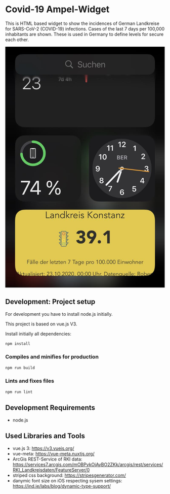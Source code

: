 # Covid-19 Ampel-Widget

This is HTML based widget to show the incidences of German Landkreise for SARS-CoV-2 (COVID-19) infections.
Cases of the last 7 days per 100,000 inhabitants are shown. These is used in Germany to
define levels for secure each other.

![Covid-19 Ampel-Widget](https://raw.githubusercontent.com/stritti/covid-ampel-widget/main/public/help/IMG_6911.jpg)

## Development: Project setup

For development you have to install node.js initially.

This project is based on vue.js V3.

Install initially all dependencies:

``` sh
npm install
```

### Compiles and minifies for production

``` sh
npm run build
```

### Lints and fixes files

``` sh
npm run lint
```

## Development Requirements

* node.js

## Used Libraries and Tools

* vue.js 3: <https://v3.vuejs.org/>
* vue-meta: <https://vue-meta.nuxtjs.org/>
* ArcGis REST-Service of RKI data: <https://services7.arcgis.com/mOBPykOjAyBO2ZKk/arcgis/rest/services/RKI_Landkreisdaten/FeatureServer/0>
* striped css background: <https://stripesgenerator.com/>
* danymic font size on iOS respecting sysem settings: <https://ind.ie/labs/blog/dynamic-type-support/>
